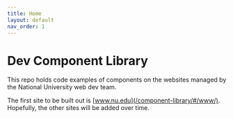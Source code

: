 ```yaml
---
title: Home
layout: default
nav_order: 1
---
```


# Dev Component Library

This repo holds code examples of components on the websites managed by the National University web dev team.

The first site to be built out is [www.nu.edu](/component-library/#/www/). Hopefully, the other sites will be added over time.
